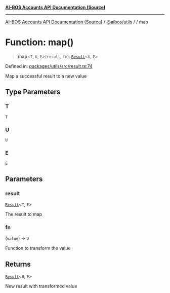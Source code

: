 [**AI-BOS Accounts API Documentation (Source)**](../../../README.md)

***

[AI-BOS Accounts API Documentation (Source)](../../../README.md) / [@aibos/utils](../README.md) / [](../README.md) / map

# Function: map()

> **map**\<`T`, `U`, `E`\>(`result`, `fn`): [`Result`](../type-aliases/Result.md)\<`U`, `E`\>

Defined in: [packages/utils/src/result.ts:74](https://github.com/pohlai88/accounts/blob/48103fb36d28b2b9bfb33472b6de2f719773cde9/packages/utils/src/result.ts#L74)

Map a successful result to a new value

## Type Parameters

### T

`T`

### U

`U`

### E

`E`

## Parameters

### result

[`Result`](../type-aliases/Result.md)\<`T`, `E`\>

The result to map

### fn

(`value`) => `U`

Function to transform the value

## Returns

[`Result`](../type-aliases/Result.md)\<`U`, `E`\>

New result with transformed value

